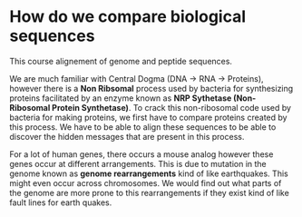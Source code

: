 # How do we compare biological sequences

This course alignement of genome and peptide sequences.

We are much familiar with Central Dogma (DNA -> RNA -> Proteins), however there is a __Non Ribsomal__ process used by bacteria for synthesizing proteins facilitated by an enzyme known as __NRP Sythetase (Non-Ribosomal Protein Synthetase)__.
To crack this non-ribosomal code used by bacteria for making proteins, we first have to compare proteins created by this process. We have to be able to align these sequences to be able to discover the hidden messages that are present in this process.


For a lot of human genes, there occurs a mouse analog however these genes occur at different arrangements. This is due to mutation in the genome known as __genome rearrangements__ kind of like earthquakes. This might even occur across chromosomes. We would find out what parts of the genome are more prone to this rearrangements if they exist kind of like fault lines for earth quakes.